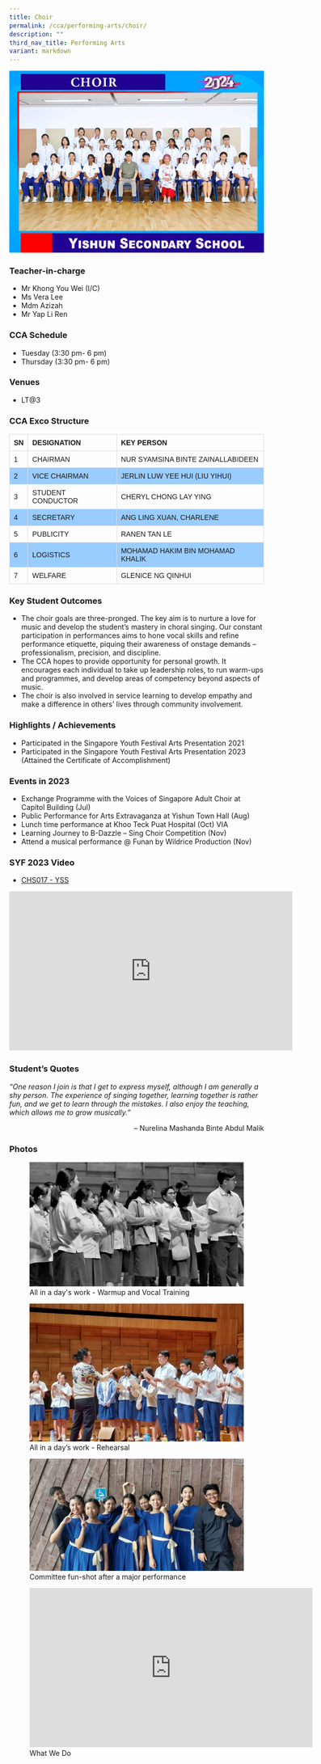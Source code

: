 ```yaml
---
title: Choir
permalink: /cca/performing-arts/choir/
description: ""
third_nav_title: Performing Arts
variant: markdown
---
```

![](/images/StudDevelopment/CCAs/PerformingArts/Choir/Choir_24.jpg)

### Teacher-in-charge
* Mr Khong You Wei (I/C)
* Ms Vera Lee
* Mdm Azizah
* Mr Yap Li Ren

### CCA Schedule
* Tuesday (3:30 pm- 6 pm)
* Thursday (3:30 pm- 6 pm)


### Venues
* LT@3

### CCA Exco Structure

<style>
table {
  font-family: arial, sans-serif;
  border-collapse: collapse;
  width: 100%;
}

td, th {
  border: 1px solid #dddddd;
  text-align: left;
  padding: 8px;
}

tr:nth-child(even) {
  background-color: #99ccff;
}
</style>



| SN | DESIGNATION | KEY PERSON |
| -------- | -------- | -------- |
| 1     | CHAIRMAN     | NUR SYAMSINA BINTE ZAINALLABIDEEN     |
| 2     | VICE CHAIRMAN     | JERLIN LUW YEE HUI (LIU YIHUI)     |
| 3     | STUDENT CONDUCTOR     | CHERYL CHONG LAY YING     |
| 4    | SECRETARY     | ANG LING XUAN, CHARLENE   |
| 5    | PUBLICITY     | 	RANEN TAN LE     |
| 6    | LOGISTICS     | MOHAMAD HAKIM BIN MOHAMAD KHALIK     |
| 7    | WELFARE     | 	GLENICE NG QINHUI     |

### Key Student Outcomes

* The choir goals are three-pronged. The key aim is to nurture a love for music and develop the student’s mastery in choral singing. Our constant participation in performances aims to hone vocal skills and refine performance etiquette, piquing their awareness of onstage demands – professionalism, precision, and discipline.
* The CCA hopes to provide opportunity for personal growth. It encourages each individual to take up leadership roles, to run warm-ups and programmes, and develop areas of competency beyond aspects of music.
* The choir is also involved in service learning to develop empathy and make a difference in others’ lives through community involvement.


### Highlights / Achievements

* Participated in the Singapore Youth Festival Arts Presentation 2021
* Participated in the Singapore Youth Festival Arts Presentation 2023 (Attained the Certificate of Accomplishment)


### Events in 2023
* Exchange Programme with the Voices of Singapore Adult Choir at Capitol Building (Jul)
* Public Performance for Arts Extravaganza at Yishun Town Hall (Aug)
* Lunch time performance at Khoo Teck Puat Hospital (Oct) VIA
* Learning Journey to B-Dazzle – Sing Choir Competition (Nov)
* Attend a musical performance @ Funan by Wildrice Production (Nov)


### SYF 2023 Video
* [CHS017 - YSS](https://youtu.be/Z-QcT4Vs04A)

<iframe allowfullscreen="" allow="accelerometer; autoplay; clipboard-write; encrypted-media; gyroscope; picture-in-picture; web-share" frameborder="0" title="YouTube video player" src="https://www.youtube.com/embed/Z-QcT4Vs04A" height="315" width="560"></iframe>


### Student’s Quotes

*“One reason I join is that I get to express myself, although I am generally a shy person. The experience of singing together, learning together is rather fun, and we get to learn through the mistakes. I also enjoy the teaching, which allows me to grow musically.”*

<div style="text-align:right;">– Nurelina Mashanda Binte Abdul Malik</div>

### Photos



<figure><img src="/images/StudDevelopment/CCAs/PerformingArts/Choir/choir-1-2023.jpg"><figcaption>All in a day's work - Warmup and Vocal Training</figcaption></figure>
<figure><img src="/images/StudDevelopment/CCAs/PerformingArts/Choir/choir-2-2023.jpg"><figcaption>All in a day’s work - Rehearsal </figcaption></figure>
<figure><img src="/images/StudDevelopment/CCAs/PerformingArts/Choir/choir-3-2023.jpg"><figcaption>Committee fun-shot after a major performance </figcaption></figure>


<figure><iframe width="560" height="315" src="https://www.youtube.com/embed/VNNvCxgetwc" title="YouTube video player" frameborder="0" allow="accelerometer; autoplay; clipboard-write; encrypted-media; gyroscope; picture-in-picture; web-share" allowfullscreen=""></iframe><figcaption>What We Do</figcaption></figure>